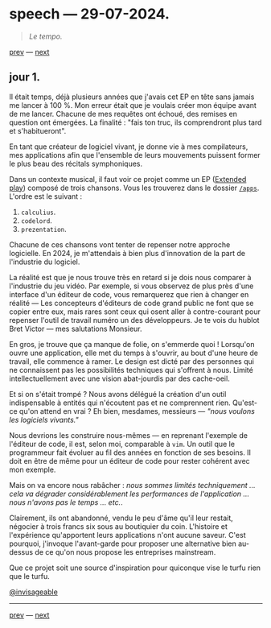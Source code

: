 # speech — 29-07-2024.

> *Le tempo.*

[prev](.) — [next](speech-30-07-2024.md)

## jour 1.

Il était temps, déjà plusieurs années que j'avais cet EP en tête sans jamais me lancer à 100 %. Mon erreur était que je voulais créer mon équipe avant de me lancer. Chacune de mes requêtes ont échoué, des remises en question ont émergées. La finalité : "fais ton truc, ils comprendront plus tard et s'habitueront".    

En tant que créateur de logiciel vivant, je donne vie à mes compilateurs, mes applications afin que l'ensemble de leurs mouvements puissent former le plus beau des récitals symphoniques.    

Dans un contexte musical, il faut voir ce projet comme un EP ([Extended play](https://fr.wikipedia.org/wiki/Extended_play)) composé de trois chansons. Vous les trouverez dans le dossier [`/apps`](../../apps). L'ordre est le suivant : 

1. `calculius`.
2. `codelord`.
3. `prezentation`.

Chacune de ces chansons vont tenter de repenser notre approche logicielle. En 2024, je m'attendais à bien plus d'innovation de la part de l'industrie du logiciel.     

La réalité est que je nous trouve très en retard si je dois nous comparer à l'industrie du jeu vidéo. Par exemple, si vous observez de plus près d'une interface d'un éditeur de code, vous remarquerez que rien à changer en réalité — Les concepteurs d'éditeurs de code grand public ne font que se copier entre eux, mais rares sont ceux qui osent aller à contre-courant pour repenser l'outil de travail numéro un des développeurs. Je te vois du hublot Bret Victor — mes salutations Monsieur.    

En gros, je trouve que ça manque de folie, on s'emmerde quoi ! Lorsqu'on ouvre une application, elle met du temps à s'ouvrir, au bout d'une heure de travail, elle commence à ramer. Le design est dicté par des personnes qui ne connaissent pas les possibilités techniques qui s'offrent à nous. Limité intellectuellement avec une vision abat-jourdis par des cache-oeil.    

Et si on s'était trompé ? Nous avons délégué la création d'un outil indispensable à entités qui n'écoutent pas et ne comprennent rien. Qu'est-ce qu'on attend en vrai ? Eh bien, mesdames, messieurs — *"nous voulons les logiciels vivants."*    

Nous devrions les construire nous-mêmes — en reprenant l'exemple de l'éditeur de code, il est, selon moi, comparable à `vim`. Un outil que le programmeur fait évoluer au fil des années en fonction de ses besoins. Il doit en être de même pour un éditeur de code pour rester cohérent avec mon exemple.   

Mais on va encore nous rabâcher : *nous sommes limités techniquement ... cela va dégrader considérablement les performances de l'application ... nous n'avons pas le temps ... etc.*.   

Clairement, ils ont abandonné, vendu le peu d'âme qu'il leur restait, négocier à trois francs six sous au boutiquier du coin. L'histoire et l'expérience qu'apportent leurs applications n'ont aucune saveur. C'est pourquoi, j'invoque l'avant-garde pour proposer une alternative bien au-dessus de ce qu'on nous propose les entreprises mainstream.   

Que ce projet soit une source d'inspiration pour quiconque vise le turfu rien que le turfu.
    
[@invisageable](https://twitter.com/invisageable)

---

[prev](.) — [next](speech-30-07-2024.md)
